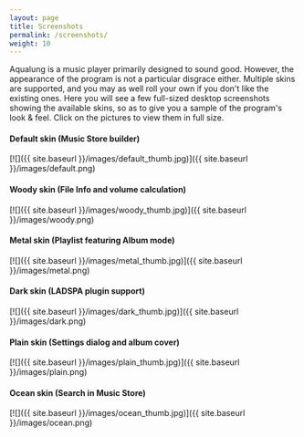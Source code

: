 ```yaml
---
layout: page
title: Screenshots
permalink: /screenshots/
weight: 10
---
```


Aqualung is a music player primarily designed to sound good. However,
the appearance of the program is not a particular disgrace
either. Multiple skins are supported, and you may as well roll your
own if you don't like the existing ones. Here you will see a few
full-sized desktop screenshots showing the available skins, so as to
give you a sample of the program's look & feel. Click on the pictures
to view them in full size.

#### Default skin (Music Store builder)  
[![]({{ site.baseurl }}/images/default_thumb.jpg)]({{ site.baseurl }}/images/default.png)

#### Woody skin (File Info and volume calculation)  
[![]({{ site.baseurl }}/images/woody_thumb.jpg)]({{ site.baseurl }}/images/woody.png)

#### Metal skin (Playlist featuring Album mode)  
[![]({{ site.baseurl }}/images/metal_thumb.jpg)]({{ site.baseurl }}/images/metal.png)

#### Dark skin (LADSPA plugin support)  
[![]({{ site.baseurl }}/images/dark_thumb.jpg)]({{ site.baseurl }}/images/dark.png)

#### Plain skin (Settings dialog and album cover)  
[![]({{ site.baseurl }}/images/plain_thumb.jpg)]({{ site.baseurl }}/images/plain.png)

#### Ocean skin (Search in Music Store)  
[![]({{ site.baseurl }}/images/ocean_thumb.jpg)]({{ site.baseurl }}/images/ocean.png)
